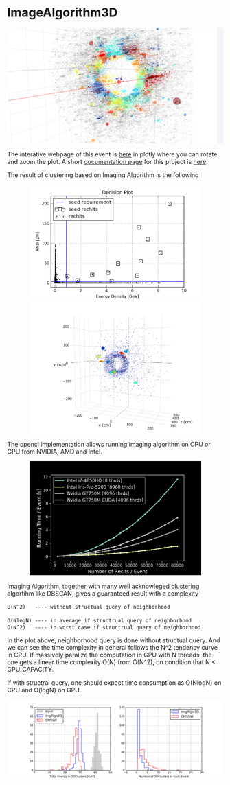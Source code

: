 # ImageAlgorithm3D

<p align="center">
<img src="../plot/dis_pu200.png" width="800">
</p>

The interative webpage of this event is [here](https://plot.ly/%7Ezihengchen/18/) in plotly where you can rotate and zoom the plot.
A short [documentation page](https://galleryziheng.wordpress.com/2017/12/08/gpu-acceleration-of-imaging-algorithm/) for this project is [here](https://galleryziheng.wordpress.com/2017/12/08/gpu-acceleration-of-imaging-algorithm/).


The result of clustering based on Imaging Algorithm is the following
<p align="center">
<img src="../plot/readme_decision.png" width="400">
<img src="../plot/readme_eventdisplay.png" width="400">
</p>

The opencl implementation allows running imaging algorithm on CPU or GPU from NVIDIA, AMD and Intel.
<p align="center">
<img src="../plot/test_final.png" width="400">
</p>

Imaging Algorithm, together with many well acknowleged clustering algortihm like DBSCAN, gives a guaranteed result with a complexity

```
O(N^2)   ---- without structual query of neighborhood

O(NlogN) ---- in average if structrual query of neighborhood
O(N^2)   ---- in worst case if structrual query of neighborhood
```

In the plot above, neighborhood query is done without structual query. And we can see the time complexity in general follows the N^2 tendency curve in CPU. If massively paralize the computation in GPU with N threads, the one gets a linear time complexity O(N) from O(N^2), on condition that N < GPU_CAPACITY.

If with structral query, one should expect time consumption as O(NlogN) on CPU and O(logN) on GPU.

<p align="center">
<img src="../plot/result_energy.png" width="800">
</p>


